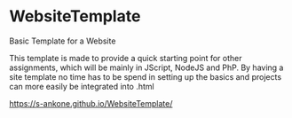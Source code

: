 # WebsiteTemplate
Basic Template for a Website

This template is made to provide a quick starting point for other assignments,
which will be mainly in JScript, NodeJS and PhP. By having a site template
no time has to be spend in setting up the basics and projects can more easily
be integrated into .html 

https://s-ankone.github.io/WebsiteTemplate/
